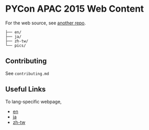 # PYCon APAC 2015 Web Content

For the web source, see [another repo][websrc].

~~~
├── en/
├── ja/
├── zh-tw/
└── pics/
~~~

[websrc]: http://pycon.tw


## Contributing

See `contributing.md`



## Useful Links

To lang-specific webpage,

- [en]
- [ja]
- [zh-tw]

[en]:    http://pycon.tw
[ja]:    http://pycon.tw
[zh-tw]: http://pycon.tw
